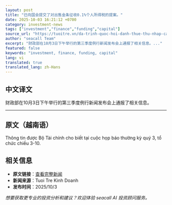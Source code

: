 ```yaml
---
layout: post
title: "已向国会提交了对出售金条征收0.1%个人所得税的提案。"
date: 2025-10-03 16:21:12 +0700
category: investment-news
tags: ["investment","finance","funding","capital"]
source_url: "https://tuoitre.vn/da-trinh-quoc-hoi-danh-thue-thu-nhap-ca-nhan-0-1-khi-ban-vang-mieng-20251003174045165.htm"
author: "seacall Team"
excerpt: "财政部在10月3日下午举行的第三季度例行新闻发布会上通报了相关信息。..."
featured: false
keywords: "investment, finance, funding, capital"
lang: vi
translated: true
translated_lang: zh-Hans
---
```


## 中文译文

财政部在10月3日下午举行的第三季度例行新闻发布会上通报了相关信息。

---

## 原文（越南语）

Thông tin được Bộ Tài chính cho biết tại cuộc họp báo thường kỳ quý 3, tổ chức chiều 3-10.

## 相关信息

- **原文链接**：[查看完整新闻](https://tuoitre.vn/da-trinh-quoc-hoi-danh-thue-thu-nhap-ca-nhan-0-1-khi-ban-vang-mieng-20251003174045165.htm)
- **新闻来源**：Tuoi Tre Kinh Doanh
- **发布时间**：2025/10/3

*想要获取更专业的投资分析和建议？欢迎体验 seacall AI 投资顾问服务。*